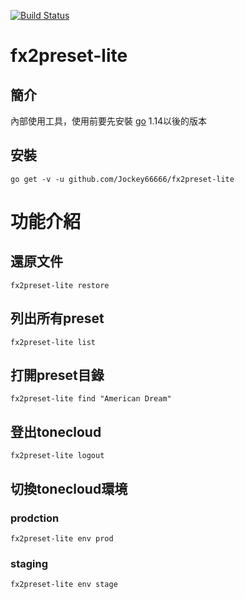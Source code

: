 [![Build Status](https://travis-ci.org/Jockey66666/fx2preset-lite.svg?branch=master)](https://travis-ci.org/Jockey66666/fx2preset-lite)

# fx2preset-lite
## 簡介
內部使用工具，使用前要先安裝 [go](https://golang.org/) 1.14以後的版本

## 安裝
```
go get -v -u github.com/Jockey66666/fx2preset-lite
```

# 功能介紹
## 還原文件
```
fx2preset-lite restore
```

## 列出所有preset
```
fx2preset-lite list
```

## 打開preset目錄
```
fx2preset-lite find "American Dream"
```

## 登出tonecloud
```
fx2preset-lite logout
```

## 切換tonecloud環境
### prodction
```
fx2preset-lite env prod
```

### staging
```
fx2preset-lite env stage
```

